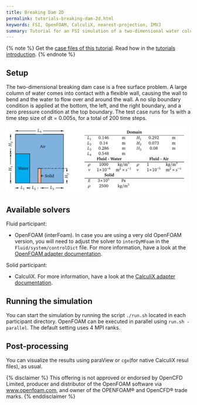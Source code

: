 ```yaml
---
title: Breaking Dam 2D
permalink: tutorials-breaking-dam-2d.html
keywords: FSI, OpenFOAM, CalculiX, nearest-projection, IMVJ
summary: Tutorial for an FSI simulation of a two-dimensional water column striking a flexible wall
---
```


{% note %}
Get the [case files of this tutorial](https://github.com/precice/tutorials/tree/master/breaking-dam-2d). Read how in the [tutorials introduction](https://www.precice.org/tutorials.html).
{% endnote %}

## Setup

The two-dimensional breaking dam case is a free surface problem. A large column of water comes into contact with a flexible wall, causing the wall to bend and the water to flow over and around the wall. A no slip boundary condition is applied at the bottom, the left, and the right boundary, and a
zero pressure condition at the top boundary. The test case runs for 1s with a time step size of dt = 0.005s, for a total of 200 time steps. 

![domain](images/breaking-dam-2d.png)

## Available solvers

Fluid participant:

* OpenFOAM (interFoam). In case you are using a very old OpenFOAM version, you will need to adjust the solver to `interDyMFoam` in the `Fluid/system/controlDict` file. For more information, have a look at the [OpenFOAM adapter documentation](https://www.precice.org/adapter-openfoam-overview.html).

Solid participant:

* CalculiX. For more information, have a look at the [CalculiX adapter documentation](https://www.precice.org/adapter-calculix-overview.html).

## Running the simulation

You can start the simulation by running the script `./run.sh` located in each participant directory. OpenFOAM can be executed in parallel using `run.sh -parallel`. The default setting uses 4 MPI ranks.

## Post-processing

You can visualize the results using paraView or `cgx`(for native CalculiX resul files), as usual. 


{% disclaimer %}
This offering is not approved or endorsed by OpenCFD Limited, producer and distributor of the OpenFOAM software via www.openfoam.com, and owner of the OPENFOAM®  and OpenCFD®  trade marks.
{% enddisclaimer %}
